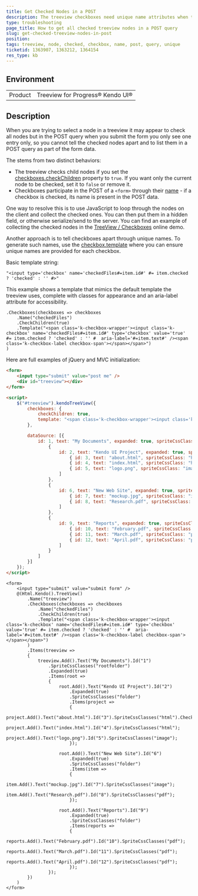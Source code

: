 ```yaml
---
title: Get Checked Nodes in a POST
description: The treeview checkboxes need unique name attributes when they will be used in a POST query
type: troubleshooting
page_title: How to get all checked treeview nodes in a POST query
slug: get-checked-treeview-nodes-in-post
position: 
tags: treeview, node, checked, checkbox, name, post, query, unique
ticketid: 1363907, 1363212, 1364154
res_type: kb
---
```


## Environment
<table>
	<tr>
		<td>Product</td>
		<td>Treeview for Progress® Kendo UI®</td>
	</tr>
</table>


## Description
When you are trying to select a node in a treeview it may appear to check all nodes but in the POST query when you submit the form you only see one entry only, so you cannot tell the checked nodes apart and to list them in a POST query as part of the form data.

The stems from two distinct behaviors:
* The treeview checks child nodes if you set the [checkboxes.checkChildren](https://docs.telerik.com/kendo-ui/api/javascript/ui/treeview/configuration/checkboxes#checkboxes.checkChildren) property to `true`. If you want only the current node to be checked, set it to `false` or remove it.
* Checkboxes participate in the POST of a `<form>` through their [name](https://docs.telerik.com/kendo-ui/api/javascript/ui/treeview/configuration/checkboxes#checkboxes.name) - if a checkbox is checked, its name is present in the POST data. 

One way to resolve this is to use JavaScript to loop through the nodes on the client and collect the checked ones. You can then put them in a hidden field, or otherwise serialize/send to the server. You can find an example of collecting the checked nodes in the [TreeView / Checkboxes](https://demos.telerik.com/kendo-ui/treeview/checkboxes) online demo.

Another approach is to tell checkboxes apart through unique names. To generate such names, use the [checkbox.template](https://docs.telerik.com/kendo-ui/api/javascript/ui/treeview/configuration/checkboxes#checkboxes.template) where you can ensure unique names are provided for each checkbox.

Basic template string:

```
"<input type='checkbox' name='checkedFiles#=item.id#' #= item.checked ? 'checked' : '' #>"
```

This example shows a template that mimics the default template the treeview uses, complete with classes for appearance and an aria-label attribute for accessibility.

```MVC
.Checkboxes(checkboxes => checkboxes
    .Name("checkedFiles")
    .CheckChildren(true)
    .Template("<span class='k-checkbox-wrapper'><input class='k-checkbox' name='checkedFiles#=item.id#' type='checkbox' value='true' #= item.checked ? 'checked' : '' #  aria-label='#=item.text#' /><span class='k-checkbox-label checkbox-span'></span></span>")
)
```

Here are full examples of jQuery and MVC initialization:

```html
<form>
	<input type="submit" value="post me" />
	<div id="treeview"></div>
</form>

<script>
	$("#treeview").kendoTreeView({
		checkboxes: {
			checkChildren: true,
			template: "<span class='k-checkbox-wrapper'><input class='k-checkbox' name='checkedFiles#=item.id#' type='checkbox' value='true' #= item.checked ? 'checked' : '' #  aria-label='#=item.text#' /><span class='k-checkbox-label checkbox-span'></span></span>"
		},

		dataSource: [{
			id: 1, text: "My Documents", expanded: true, spriteCssClass: "rootfolder", items: [
				{
					id: 2, text: "Kendo UI Project", expanded: true, spriteCssClass: "folder", items: [
						{ id: 3, text: "about.html", spriteCssClass: "html", checked: true },
						{ id: 4, text: "index.html", spriteCssClass: "html" },
						{ id: 5, text: "logo.png", spriteCssClass: "image" }
					]
				},
				{
					id: 6, text: "New Web Site", expanded: true, spriteCssClass: "folder", items: [
						{ id: 7, text: "mockup.jpg", spriteCssClass: "image" },
						{ id: 8, text: "Research.pdf", spriteCssClass: "pdf" },
					]
				},
				{
					id: 9, text: "Reports", expanded: true, spriteCssClass: "folder", items: [
						{ id: 10, text: "February.pdf", spriteCssClass: "pdf" },
						{ id: 11, text: "March.pdf", spriteCssClass: "pdf" },
						{ id: 12, text: "April.pdf", spriteCssClass: "pdf" }
					]
				}
			]
		}]
	});
</script>
```

```MVC
<form>
	<input type="submit" value="submit form" />
	@(Html.Kendo().TreeView()
		.Name("treeview")
		.Checkboxes(checkboxes => checkboxes
			.Name("checkedFiles")
			.CheckChildren(true)
			.Template("<span class='k-checkbox-wrapper'><input class='k-checkbox' name='checkedFiles#=item.id#' type='checkbox' value='true' #= item.checked ? 'checked' : '' #  aria-label='#=item.text#' /><span class='k-checkbox-label checkbox-span'></span></span>")
		)
		.Items(treeview =>
		{
			treeview.Add().Text("My Documents").Id("1")
				.SpriteCssClasses("rootfolder")
				.Expanded(true)
				.Items(root =>
				{
					root.Add().Text("Kendo UI Project").Id("2")
						.Expanded(true)
						.SpriteCssClasses("folder")
						.Items(project =>
						{
							project.Add().Text("about.html").Id("3").SpriteCssClasses("html").Checked(true);
							project.Add().Text("index.html").Id("4").SpriteCssClasses("html");
							project.Add().Text("logo.png").Id("5").SpriteCssClasses("image");
						});

					root.Add().Text("New Web Site").Id("6")
						.Expanded(true)
						.SpriteCssClasses("folder")
						.Items(item =>
						{
							item.Add().Text("mockup.jpg").Id("7").SpriteCssClasses("image");
							item.Add().Text("Research.pdf").Id("8").SpriteCssClasses("pdf");
						});

					root.Add().Text("Reports").Id("9")
						.Expanded(true)
						.SpriteCssClasses("folder")
						.Items(reports =>
						{
							reports.Add().Text("February.pdf").Id("10").SpriteCssClasses("pdf");
							reports.Add().Text("March.pdf").Id("11").SpriteCssClasses("pdf");
							reports.Add().Text("April.pdf").Id("12").SpriteCssClasses("pdf");
						});
				});
		})
	)
</form>
```
